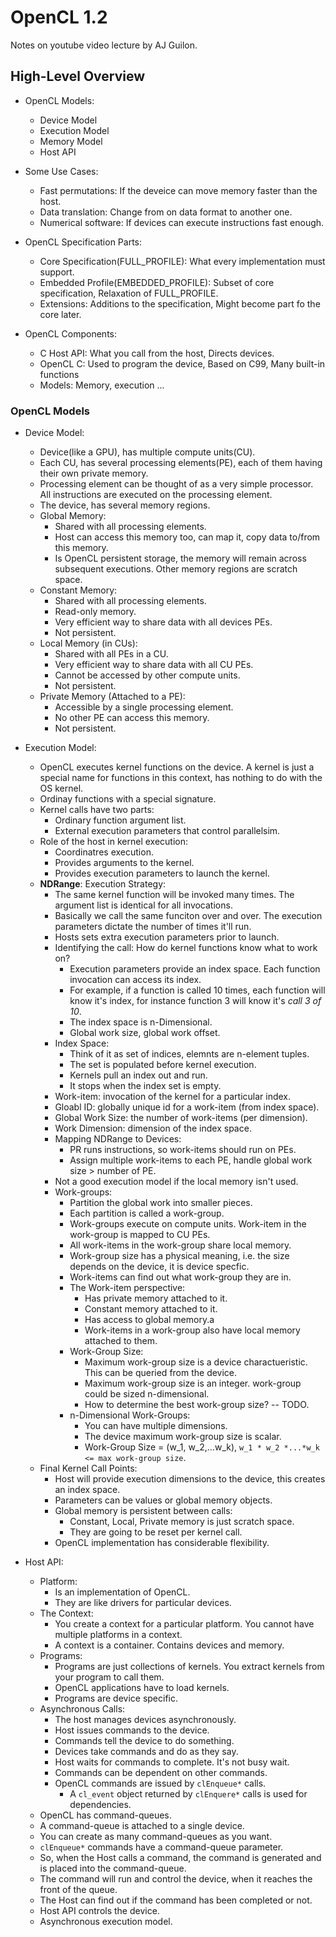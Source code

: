 # OpenCL 1.2

Notes on youtube video lecture by AJ Guilon.


## High-Level Overview

* OpenCL Models:
    * Device Model
    * Execution Model
    * Memory Model
    * Host API

* Some Use Cases:
    * Fast permutations: If the deveice can move memory faster than the host.
    * Data translation: Change from on data format to another one.
    * Numerical software: If devices can execute instructions fast enough.

* OpenCL Specification Parts:
    * Core Specification(FULL_PROFILE): What every implementation must support.
    * Embedded Profile(EMBEDDED_PROFILE): Subset of core specification, Relaxation of FULL_PROFILE.
    * Extensions: Additions to the specification, Might become part fo the core later.

* OpenCL Components:
    * C Host API: What you call from the host, Directs devices.
    * OpenCL C: Used to program the device, Based on C99, Many built-in functions
    * Models: Memory, execution ...

### OpenCL Models

* Device Model:
    * Device(like a GPU), has multiple compute units(CU).
    * Each CU, has several processing elements(PE), each of them having their own private memory.
    * Processing element can be thought of as a very simple processor. All instructions are executed on the processing element. 
    * The device, has several memory regions.
    * Global Memory:
        * Shared with all processing elements.
        * Host can access this memory too, can map it, copy data to/from this memory.
        * Is OpenCL persistent storage, the memory will remain across subsequent executions. Other memory regions are scratch space.
    * Constant Memory:
        * Shared with all processing elements.
        * Read-only memory.
        * Very efficient way to share data with all devices PEs.
        * Not persistent.
    * Local Memory (in CUs):
        * Shared with all PEs in a CU.
        * Very efficient way to share data with all CU PEs.
        * Cannot be accessed by other compute units.
        * Not persistent.
    * Private Memory (Attached to a PE):
        * Accessible by a single processing element.
        * No other PE can access this memory.
        * Not persistent.
    
* Execution Model:
    * OpenCL executes kernel functions on the device. A kernel is just a special name for functions in this context, has nothing to do with the OS kernel.
    * Ordinay functions with a special signature.
    * Kernel calls have two parts:
        * Ordinary function argument list.
        * External execution parameters that control parallelsim.
    * Role of the host in kernel execution:
        * Coordinatres execution.
        * Provides arguments to the kernel.
        * Provides execution parameters to launch the kernel.
    * **NDRange**: Execution Strategy:
        * The same kernel function will be invoked many times. The argument list is identical for all invocations.
        * Basically we call the same funciton over and over. The execution parameters dictate the number of times it'll run. 
        * Hosts sets extra execution parameters prior to launch.
        * Identifying the call: How do kernel functions know what to work on?
            * Execution parameters provide an index space. Each function invocation can access its index.
            * For example, if a function is called 10 times, each function will know it's index, for instance function 3 will know it's *call 3 of 10*.
            * The index space is n-Dimensional.
            * Global work size, global work offset.
        * Index Space:
            * Think of it as set of indices, elemnts are n-element tuples.
            * The set is populated before kernel execution.
            * Kernels pull an index out and run.
            * It stops when the index set is empty.
        * Work-item: invocation of the kernel for a particular index.
        * Gloabl ID: globally unique id for a work-item (from index space). 
        * Global Work Size: the number of work-items (per dimension).  
        * Work Dimension: dimension of the index space.
        * Mapping NDRange to Devices:
            * PR runs instructions, so work-items should run on PEs.
            * Assign multiple work-items to each PE, handle global work size > number of PE.
        * Not a good execution model if the local memory isn't used.
        * Work-groups:
            * Partition the global work into smaller pieces.
            * Each partition is called a work-group.
            * Work-groups execute on compute units. Work-item in the work-group is mapped to CU PEs.
            * All work-items in the work-group share local memory.
            * Work-group size has a physical meaning, i.e. the size depends on the device, it is device specfic.
            * Work-items can find out what work-group they are in.
            * The Work-item perspective:
                * Has private memory attached to it.
                * Constant memory attached to it.
                * Has access to global memory.a
                * Work-items in a work-group also have local memory attached to them.
            * Work-Group Size:
                * Maximum work-group size is a device charactueristic. This can be queried from the device.
                * Maximum work-group size is an integer. work-group could be sized n-dimensional.
                * How to determine the best work-group size? -- TODO.
            * n-Dimensional Work-Groups:
                * You can have multiple dimensions.
                * The device maximum work-group size is scalar.
                * Work-Group Size = (w_1, w_2,...w_k), `w_1 * w_2 *...*w_k <= max work-group size`.
    * Final Kernel Call Points:
        * Host will provide execution dimensions to the device, this creates an index space.
        * Parameters can be values or global memory objects.
        * Global memory is persistent between calls:
            * Constant, Local, Private memory is just scratch space.
            * They are going to be reset per kernel call.
        * OpenCL implementation has considerable flexibility.

* Host API:
    * Platform:
        * Is an implementation of OpenCL.
        * They are like drivers for particular devices.
    * The Context:
        * You create a context for a particular platform. You cannot have multiple platforms in a context.
        * A context is a container. Contains devices and memory.
    * Programs: 
        * Programs are just collections of kernels. You extract kernels from your program to call them.
        * OpenCL applications have to load kernels.
        * Programs are device specific.
    * Asynchronous Calls:
        * The host manages devices asynchronously.
        * Host issues commands to the device.
        * Commands tell the device to do something.
        * Devices take commands and do as they say.
        * Host waits for commands to complete. It's not busy wait.
        * Commands can be dependent on other commands.
        * OpenCL commands are issued by `clEnqueue*` calls.
            * A `cl_event` object returned by `clEnquere*` calls is used for dependencies.
    * OpenCL has command-queues.
    * A command-queue is attached to a single device.
    * You can create as many command-queues as you want.
    * `clEnqueue*` commands have a command-queue parameter.
    * So, when the Host calls a command, the command is generated and is placed into the command-queue.
    * The command will run and control the device, when it reaches the front of the queue.
    * The Host can find out if the command has been completed or not.
    * Host API controls the device.
    * Asynchronous execution model.
